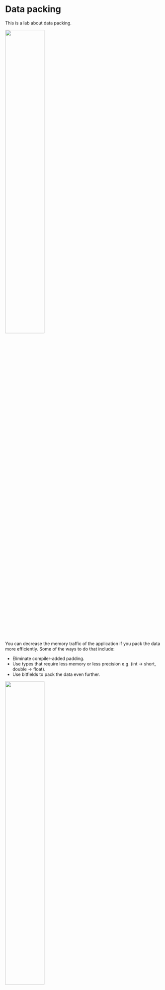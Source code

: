 # Data packing

This is a lab about data packing.

[<img src="https://drive.google.com/uc?export=view&id=16uvUgz327TXrysAf2HXYRe_KRBALHw2j" width="50%">](https://www.youtube.com/watch?v=-V-oIXrqA2s&list=PLRWO2AL1QAV6bJAU2kgB4xfodGID43Y5d)

You can decrease the memory traffic of the application if you pack the data more efficiently.
Some of the ways to do that include:

* Eliminate compiler-added padding.
* Use types that require less memory or less precision e.g. (int -> short, double -> float).
* Use bitfields to pack the data even further.

[<img src="https://drive.google.com/uc?export=view&id=12iavTVH9WUbb9BguLBLKe0QqdiPBMBiG" width="50%">](https://www.youtube.com/watch?v=ta096PQ6gTg&list=PLRWO2AL1QAV6bJAU2kgB4xfodGID43Y5d)
